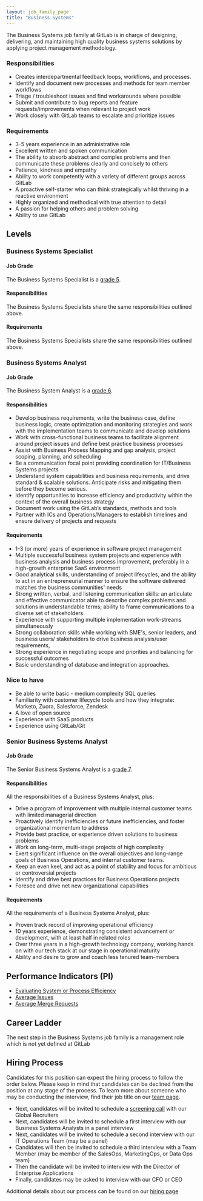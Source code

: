 ```yaml
---
layout: job_family_page
title: "Business Systems"
---
```


The Business Systems job family at GitLab is in charge of designing, delivering, and maintaining high quality business  systems solutions by applying project management methodology.

<!-- The responsibilities and requirements in this section should apply for ALL levels within this job family-->

### Responsibilities

* Creates interdepartmental feedback loops, workflows, and processes.
* Identify and document new processes and methods for team member workflows
* Triage / troubleshoot issues and find workarounds where possible
* Submit and contribute to bug reports and feature requests/improvements when relevant to project work
* Work closely with GitLab teams to escalate and prioritize issues

### Requirements

* 3-5 years experience in an administrative role
* Excellent written and spoken communication
* The ability to absorb abstract and complex problems and then communicate these problems clearly and concisely to others
* Patience, kindness and empathy
* Ability to work competently with a variety of different groups across GitLab
* A proactive self-starter who can think strategically whilst thriving in a reactive environment
* Highly organized and methodical with true attention to detail
* A passion for helping others and problem solving
* Ability to use GitLab

## Levels

### Business Systems Specialist

#### Job Grade

The Business Systems Specialist is a [grade 5](/handbook/total-rewards/compensation/compensation-calculator/#gitlab-job-grades).

#### Responsibilities

The Business Systems Specialists share the same responsibilities outlined above.

#### Requirements

The Business Systems Specialists share the same responsibilities outlined above.

### Business Systems Analyst

#### Job Grade

The Business System Analyst is a [grade 6](/handbook/total-rewards/compensation/compensation-calculator/#gitlab-job-grades).

#### Responsibilities

* Develop business requirements, write the business case, define business logic, create optimization and monitoring strategies and work with the implementation teams to communicate and develop solutions
* Work with cross-functional business teams to facilitate alignment around project issues and define best practice business processes
* Assist with Business Process Mapping and gap analysis, project scoping, planning, and scheduling
* Be a communication focal point providing coordination for IT/Business Systems projects
* Understand system capabilities and business requirements, and drive standard & scalable solutions. Anticipate risks and mitigating them before they become serious.
* Identify opportunities to increase efficiency and productivity within the context of the overall business strategy
* Document work using the GitLab’s standards, methods and tools
* Partner with ICs and Operations/Managers to establish timelines and ensure delivery of projects and requests

#### Requirements

* 1-3 (or more) years of experience in software project management
* Multiple successful business system projects and experience with business analysis and business process improvement, preferably in a high-growth enterprise SaaS environment
* Good analytical skills, understanding of project lifecycles, and the ability to act in an entrepreneurial manner to ensure the software delivered matches the business communities' needs
* Strong written, verbal, and listening communication skills: an articulate and effective communicator able to describe complex problems and solutions in understandable terms; ability to frame communications to a diverse set of stakeholders.
* Experience with supporting multiple implementation work-streams simultaneously
* Strong collaboration skills while working with SME's, senior leaders, and business users/ stakeholders to drive business analysis/user requirements,
* Strong experience in negotiating scope and priorities and balancing for successful outcomes
* Basic understanding of database and integration approaches.

### Nice to have

* Be able to write basic - medium complexity SQL queries
* Familiarity with customer lifecycle tools and how they integrate: Marketo, Zuora, Salesforce, Zendesk
* A love of open source
* Experience with SaaS products
* Experience using GitLab/Git

### Senior Business Systems Analyst

#### Job Grade

The Senior Business Systems Analyst is a [grade 7](/handbook/total-rewards/compensation/compensation-calculator/#gitlab-job-grades).

#### Responsibilities
All the responsibilities of a Business Systems Analyst, plus:

* Drive a program of improvement with multiple internal customer teams with limited managerial direction
* Proactively identify inefficiencies or future inefficiencies, and foster organizational momentum to address
* Provide best practice, or experience driven solutions to business problems
* Work on long-term, multi-stage projects of high complexity
* Exert significant influence on the overall objectives and long-range goals of Business Operations, and internal customer teams.
* Keep an even keel, and act as a point of stability and focus for ambitious or controversial projects
* Identify and drive best practices for Business Operations projects
* Foresee and drive net new organizational capabilities

#### Requirements
All the requirements of a Business Systems Analyst, plus:

* Proven track record of improving operational efficiency
* 10 years experience, demonstrating consistent advancement or development, with at least half in related roles
* Over three years in a high-growth technology company, working hands on with our tech stack at our stage in operational maturity
* Ability and desire to grow and coach less tenured team-members

## Performance Indicators (PI)

*  [Evaluating System or Process Efficiency](/handbook/business-ops/metrics/#evaluating-system-or-process-efficiency)
*  [Average Issues](/handbook/business-ops/metrics/#average-issues)
*  [Average Merge Requests](/handbook/business-ops/metrics/#average-merge-request)

## Career Ladder

The next step in the Business Systems job family is a management role which is not yet defined at GitLab

## Hiring Process
Candidates for this position can expect the hiring process to follow the order below. Please keep in mind that candidates can be declined from the position at any stage of the process. To learn more about someone who may be conducting the interview, find their job title on our [team page](/company/team/).

* Next, candidates will be invited to schedule a [screening call](/handbook/hiring/#screening-call) with our Global Recruiters
* Next, candidates will be invited to schedule a first interview with our Business Systems Analysts in a panel interview
* Next, candidates will be invited to schedule a second interview with our IT Operations Team (may be a panel)
* Candidates will then be invited to schedule a third interview with a Team Member (may be member of the SalesOps, MarketingOps, or Data Ops team)
* Then the candidate will be invited to interview with the Director of Enterprise Applications
* Finally, candidates may be asked to interview with our CFO or CEO

Additional details about our process can be found on our [hiring page](/handbook/hiring/)


